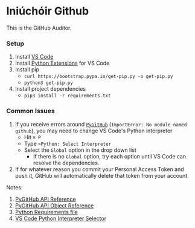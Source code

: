 # Iniúchóir Github

This is the GitHub Auditor.

### Setup

1. Install [VS Code](https://code.visualstudio.com/download)
2. Install [Python Extensions](https://marketplace.visualstudio.com/items?itemName=ms-python.python) for VS Code
3. Install pip
    * `curl https://bootstrap.pypa.io/get-pip.py -o get-pip.py`
    * `python3 get-pip.py`
4. Install project dependencies
    * `pip3 install -r requirements.txt`

### Common Issues
1. If you receive errors around [`PyGitHub`](https://github.com/PyGithub/PyGithub) (`ImportError: No module named github`), you may need to change VS Code's Python interpreter
    * Hit `⌘ P`
    * Type `>Python: Select Interpreter`
    * Select the `Global` option in the drop down list
        * If there is no `Global` option, try each option until VS Code can resolve the dependencies.
2. If for whatever reason you commit your Personal Access Token and push it, GitHub will automatically delete that token from your account.

Notes:
1. [PyGitHub API Reference](https://pygithub.readthedocs.io/en/latest/apis.html)
2. [PyGitHub API Object Reference](https://pygithub.readthedocs.io/en/latest/github_objects.html)
3. [Python Requirements file](https://pip.pypa.io/en/stable/reference/requirements-file-format/)
4. [VS Code Python Interpreter Selector](https://code.visualstudio.com/docs/python/environments#_select-and-activate-an-environment)